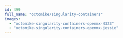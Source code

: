 ```yaml
---
id: 499
full_name: "octomike/singularity-containers"
images: 
  - "octomike-singularity-containers-openmx-4323"
  - "octomike-singularity-containers-openmx-jessie"
---
```

